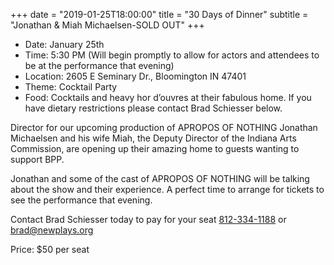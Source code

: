 +++
date = "2019-01-25T18:00:00"
title = "30 Days of Dinner"
subtitle = "Jonathan & Miah Michaelsen-SOLD OUT"
+++
* Date: January 25th
* Time: 5:30 PM (Will begin promptly to allow for actors and attendees to be at the performance that evening)
* Location: 2605 E Seminary Dr., Bloomington IN 47401
* Theme: Cocktail Party
* Food: Cocktails and heavy hor d’ouvres at their fabulous home. If you have dietary restrictions please contact Brad Schiesser below.

Director for our upcoming production of APROPOS OF NOTHING Jonathan Michaelsen and his wife Miah, the Deputy Director of the Indiana Arts Commission, are opening up their amazing home to guests wanting to support BPP.

Jonathan and some of the cast of APROPOS OF NOTHING will be talking about the show and their experience. A perfect time to arrange for tickets to see the performance that evening.

Contact Brad Schiesser today to pay for your seat  [812-334-1188](tel:+1-812-334-1188) or [brad@newplays.org](mailto:brad@newplays.org)

Price: $50 per seat

